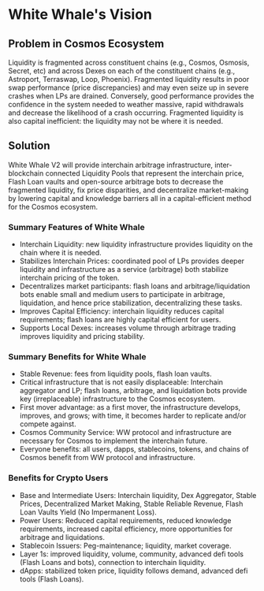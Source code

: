 # White Whale's Vision

## Problem in Cosmos Ecosystem

Liquidity is fragmented across constituent chains (e.g., Cosmos, Osmosis, Secret, etc) and across Dexes on each of the 
constituent chains (e.g., Astroport, Terraswap, Loop, Phoenix). Fragmented liquidity results in poor swap performance 
(price discrepancies) and may even seize up in severe crashes when LPs are drained. Conversely, good performance provides 
the confidence in the system needed to weather massive, rapid withdrawals and decrease the likelihood of a crash occurring. 
Fragmented liquidity is also capital inefficient: the liquidity may not be where it is needed.

## Solution

White Whale V2 will provide interchain arbitrage infrastructure, inter-blockchain connected Liquidity Pools that represent 
the interchain price, Flash Loan vaults and open-source arbitrage bots to decrease the fragmented liquidity, fix price 
disparities, and decentralize market-making by lowering capital and knowledge barriers all in a capital-efficient method 
for the Cosmos ecosystem.

### Summary Features of White Whale

- Interchain Liquidity: new liquidity infrastructure provides liquidity on the chain where it is needed.
- Stabilizes Interchain Prices: coordinated pool of LPs provides deeper liquidity and infrastructure as a service (arbitrage) 
both stabilize interchain pricing of the token.
- Decentralizes market participants: flash loans and arbitrage/liquidation bots enable small and medium users to participate 
in arbitrage, liquidation, and hence price stabilization, decentralizing these tasks.
- Improves Capital Efficiency: interchain liquidity reduces capital requirements; flash loans are highly capital efficient 
for users.
- Supports Local Dexes: increases volume through arbitrage trading improves liquidity and pricing stability.

### Summary Benefits for White Whale

- Stable Revenue: fees from liquidity pools, flash loan vaults.
- Critical infrastructure that is not easily displaceable: Interchain aggregator and LP; flash loans, arbitrage, and 
liquidation bots provide key (irreplaceable) infrastructure to the Cosmos ecosystem.
- First mover advantage: as a first mover, the infrastructure develops, improves, and grows; with time, it becomes harder 
to replicate and/or compete against.
- Cosmos Community Service: WW protocol and infrastructure are necessary for Cosmos to implement the interchain future.
- Everyone benefits: all users, dapps, stablecoins, tokens, and chains of Cosmos benefit from WW protocol and infrastructure.

### Benefits for Crypto Users

- Base and Intermediate Users: Interchain liquidity, Dex Aggregator, Stable Prices, Decentralized Market Making, Stable 
Reliable Revenue, Flash Loan Vaults Yield (No Impermanent Loss).
- Power Users: Reduced capital requirements, reduced knowledge requirements, increased capital efficiency, more opportunities 
for arbitrage and liquidations.
- Stablecoin Issuers: Peg-maintenance; liquidity, market coverage.
- Layer 1s: improved liquidity, volume, community, advanced defi tools (Flash Loans and bots), connection to interchain liquidity.
- dApps: stabilized token price, liquidity follows demand, advanced defi tools (Flash Loans).

